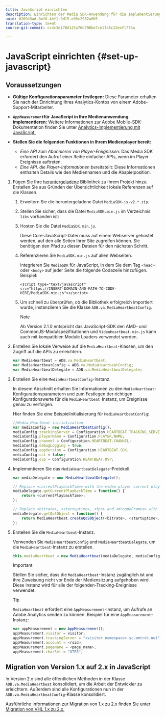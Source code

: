```yaml
---
title: JavaScript einrichten
description: Einrichten der Media SDK-Anwendung für die Implementierung auf JavaScript.
uuid: 0269d8ad-0af8-4bf1-9d15-e06c2952a005
translation-type: tm+mt
source-git-commit: ccdc3e170d125a76d798be7ce1fa5c12eef1f76a

---
```



# JavaScript einrichten {#set-up-javascript}

## Voraussetzungen

* **Gültige Konfigurationsparameter festlegen:** Diese Parameter erhalten Sie nach der Einrichtung Ihres Analytics-Kontos von einem Adobe-Support-Mitarbeiter.
* **`AppMeasurement`für JavaScript in Ihre Medienanwendung implementieren:** Weitere Informationen zur Adobe Mobile-SDK-Dokumentation finden Sie unter [Analytics-Implementierung mit JavaScript.](https://docs.adobe.com/content/help/de-DE/analytics/implementation/js/overview.html)

* **Stellen Sie die folgenden Funktionen in Ihrem Medienplayer bereit:**

   * *Eine API zum Abonnieren von Player-Ereignissen*: Das Media SDK erfordert den Aufruf einer Reihe einfacher APIs, wenn im Player Ereignisse auftreten.
   * *Eine API, die Player-Informationen* bereitstellt: Diese Informationen enthalten Details wie den Mediennamen und die Abspielposition.

1. Fügen Sie Ihre [heruntergeladene](/help/sdk-implement/download-sdks.md#download-2x-sdks) Bibliothek zu Ihrem Projekt hinzu. Erstellen Sie aus Gründen der Übersichtlichkeit lokale Referenzen auf die Klassen.

   1. Erweitern Sie die heruntergeladene Datei `MediaSDK-js-v2.*.zip`.
   1. Stellen Sie sicher, dass die Datei `MediaSDK.min.js` im Verzeichnis `libs` vorhanden ist:

   1. Hosten Sie die Datei `MediaSDK.min.js`.

      Diese Core-JavaScript-Datei muss auf einem Webserver gehostet werden, auf den alle Seiten Ihrer Site zugreifen können. Sie benötigen den Pfad zu diesen Dateien für den nächsten Schritt.

   1. Referenzieren Sie `MediaSDK.min.js` auf allen Webseiten.

      Integrieren Sie `MediaSDK` für JavaScript, in dem Sie dem Tag `<head>` oder `<body>` auf jeder Seite die folgende Codezeile hinzufügen. Beispiel:

      ```
      <script type="text/javascript" 
      src="https://INSERT-DOMAIN-AND-PATH-TO-CODE-HERE/MediaSDK.min.js"></script>
      ```

   1. Um schnell zu überprüfen, ob die Bibliothek erfolgreich importiert wurde, instanziieren Sie die Klasse `ADB.va.MediaHeartbeatConfig`.

      >[!NOTE]
      >
      >Ab Version 2.1.0 entspricht das JavaScript-SDK den AMD- und CommonJS-Modulspezifikationen und `VideoHeartbeat.min.js` kann auch mit kompatiblen Module Loaders verwendet werden.

1. Erstellen Sie lokale Verweise auf die `MediaHeartbeat`-Klassen, um den Zugriff auf die APIs zu erleichtern.

   ```js
   var MediaHeartbeat = ADB.va.MediaHeartbeat; 
   var MediaHeartbeatConfig = ADB.va.MediaHeartbeatConfig; 
   var MediaHeartbeatDelegate = ADB.va.MediaHeartbeatDelegate; 
   ```

1. Erstellen Sie eine `MediaHeartbeatConfig`-Instanz.

   In diesem Abschnitt erhalten Sie Informationen zu den `MediaHeartbeat`-Konfigurationsparametern und zum Festlegen der richtigen Konfigurationswerte für die `MediaHeartbeat`-Instanz, um Ereignisse genau zu verfolgen.

   Hier finden Sie eine Beispielinitialisierung für `MediaHeartbeatConfig`:

   ```js
   //Media Heartbeat initialization 
   var mediaConfig = new MediaHeartbeatConfig(); 
   mediaConfig.trackingServer = Configuration.HEARTBEAT.TRACKING_SERVER; 
   mediaConfig.playerName = Configuration.PLAYER.NAME; 
   mediaConfig.channel = Configuration.HEARTBEAT.CHANNEL; 
   mediaConfig.debugLogging = true; 
   mediaConfig.appVersion = Configuration.HEARTBEAT.SDK; 
   mediaConfig.ssl = false; 
   mediaConfig.ovp = Configuration.HEARTBEAT.OVP; 
   ```

1. Implementieren Sie das `MediaHeartbeatDelegate`-Protokoll.

   ```js
   var mediaDelegate = new MediaHeartbeatDelegate(); 
   
   // Replace <currentPlaybackTime> with the video player current playback time 
   mediaDelegate.getCurrentPlaybackTime = function() { 
       return <currentPlaybackTime>; 
   }; 
   
   // Replace <bitrate>, <startuptime>, <fps> and <droppeFrames> with the current playback QoS values.  
   mediaDelegate.getQoSObject = function() { 
       return MediaHeartbeat.createQoSObject(<bitrate>, <startuptime>, <fps>, <droppedFrames>); 
   };
   ```

1. Erstellen Sie die `MediaHeartbeat`-Instanz.

   Verwenden Sie `MediaHeartbeatConfig` und `MediaHeartbeatDelegate`, um die `MediaHeartbeat`-Instanz zu erstellen.

   ```js
   this.mediaHeartbeat = new MediaHeartbeat(mediaDelegate, mediaConfig, appMeasurement);
   ```

   >[!IMPORTANT]
   >
   >Stellen Sie sicher, dass die `MediaHeartbeat`-Instanz zugänglich ist und ihre Zuweisung nicht vor Ende der Mediensitzung aufgehoben wird. Diese Instanz wird für alle der folgenden-Tracking-Ereignisse verwendet.

   >[!TIP]
   >
   >`MediaHeartbeat` erfordert eine `AppMeasurement`-Instanz, um Aufrufe an Adobe Analytics senden zu können. Beispiel für eine `AppMeasurement`-Instanz:

   ```js
   var appMeasurement = new AppMeasurement(); 
   appMeasurement.visitor = visitor; 
   appMeasurement.trackingServer = "<visitor_namespace>.sc.omtrdc.net"; 
   appMeasurement.account = <rsid>; 
   appMeasurement.pageName = <page_name>; 
   appMeasurement.charSet = "UTF­8";
   ```

## Migration von Version 1.x auf 2.x in JavaScript

In Version 2.x sind alle öffentlichen Methoden in der Klasse `ADB.va.MediaHeartbeat` konsolidiert, um die Arbeit der Entwickler zu erleichtern. Außerdem sind alle Konfigurationen nun in der `ADB.va.MediaHeartbeatConfig`-Klasse konsolidiert.

Ausführliche Informationen zur Migration von 1.x zu 2.x finden Sie unter [Migration von VHL 1.x zu 2.x.](/help/sdk-implement/va-1x-to-2x/mig-1x-2x-overview.md)
